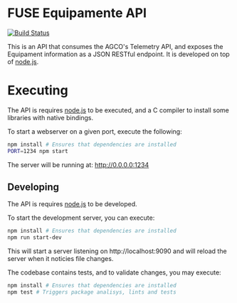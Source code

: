 # FUSE Equipamente API

[![Build Status](https://travis-ci.org/agco-fuse/fuse-equipment-api.svg?branch=master)](https://travis-ci.org/agco-fuse/fuse-equipment-api)

This is an API that consumes the AGCO's Telemetry API, and exposes the Equipament information as a JSON RESTful endpoint.
It is developed on top of [node.js](https://nodejs.org).

# Executing

The API is requires [node.js](https://nodejs.org/) to be executed, and a C compiler to install some libraries with native bindings.

To start a webserver on a given port, execute the following:

```bash
npm install # Ensures that dependencies are installed
PORT=1234 npm start
```

The server will be running at: http://0.0.0.0:1234

## Developing

The API is requires [node.js](https://nodejs.org/) to be developed.

To start the development server, you can execute:

```bash
npm install # Ensures that dependencies are installed
npm run start-dev
```

This will start a server listening on http://localhost:9090 and will reload the
server when it noticies file changes.

The codebase contains tests, and to validate changes, you may execute:

```bash
npm install # Ensures that dependencies are installed
npm test # Triggers package analisys, lints and tests
```
